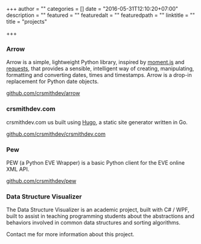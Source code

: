 +++
author = ""
categories = []
date = "2016-05-31T12:10:20+07:00"
description = ""
featured = ""
featuredalt = ""
featuredpath = ""
linktitle = ""
title = "projects"

+++

### Arrow

Arrow is a simple, lightweight Python library, inspired by [moment.js](https://github.com/timrwood/moment) and [requests](https://github.com/kennethreitz/requests), that provides a sensible, intelligent way of creating, manipulating, formatting and converting dates, times and timestamps.  Arrow is a drop-in replacement for Python date objects.

[github.com/crsmithdev/arrow](https://github.com/crsmithdev/arrow)

### crsmithdev.com

crsmithdev.com us built using [Hugo](https://gohugo.io/), a static site generator written in Go.

[github.com/crsmithdev/crsmithdev.com](https://github.com/crsmithdev/crsmithdev.com)

### Pew

PEW (a Python EVE Wrapper) is a basic Python client for the EVE online XML API.

[github.com/crsmithdev/pew](https://github.com/crsmithdev/pew)

### Data Structure Visualizer
The Data Structure Visualizer is an academic project, built with C# / WPF, built to assist in teaching programming students about the abstractions and behaviors involved in common data structures and sorting algorithms.

Contact me for more information about this project.
